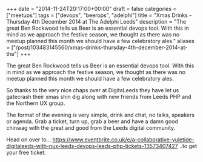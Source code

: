 +++
date = "2014-11-24T20:17:00+00:00"
draft = false
categories = ["meetups"]
tags = ["devops", "beerops", "adelphi"]
title = "Xmas Drinks -Thursday 4th December 2014 at The Adelphi Leeds"
description = "The great Ben Rockwood tells us Beer is an essential devops tool. With this in mind as we approach the festive season, we thought as there was no meetup planned this month we should&nbsp;have a few celebratory ales."
aliases = ["/post/103483145560/xmas-drinks-thursday-4th-december-2014-at-the"]
+++
<p>The great Ben Rockwood tells us Beer is an essential devops tool. With this in mind as we approach the festive season, we thought as there was no meetup planned this month we should&nbsp;have a few celebratory ales.<!-- more --></p>
<p>So thanks to the very nice chaps over at DigitaLeeds they have let us gatecrash their xmas shin dig along with new friends from Leeds PHP and the Northern UX group.</p>
<p>The format of the evening is very simple, drink and chat, no talks, speakers or agenda. Grab a ticket, turn up, grab a beer and have a damn good chinwag with the great and good from the Leeds digital community.</p>
<p>Head on over to... <a href="https://www.eventbrite.co.uk/e/a-collaborative-yuletide-digitaleeds-with-nux-leeds-devops-leeds-php-tickets-13573407427">https://www.eventbrite.co.uk/e/a-collaborative-yuletide-digitaleeds-with-nux-leeds-devops-leeds-php-tickets-13573407427</a>&nbsp;..to get your free ticket.</p>
<p>&nbsp;</p>